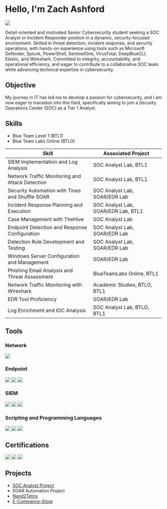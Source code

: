 # Hello, I'm Zach Ashford
<a href="https://linkedin.com/in/zacharyashford1"><img src="https://img.shields.io/badge/-LinkedIn-0072b1?&style=for-the-badge&logo=linkedin&logoColor=white" /></a>


Detail-oriented and motivated Senior Cybersecurity student seeking a SOC Analyst or Incident Responder position in a dynamic, security-focused environment. Skilled in threat detection, incident response, and security operations, with hands-on experience using tools such as Microsoft Defender, Splunk, PowerShell, SentinelOne, VirusTotal, DeepBlueCLI, Elastic, and Wireshark. Committed to integrity, accountability, and operational efficiency, and eager to contribute to a collaborative SOC team while advancing technical expertise in cybersecurity.

## Objective

My journey in IT has led me to develop a passion for cybersecurity, and I am now eager to transition into this field, specifically aiming to join a Security Operations Center (SOC) as a Tier 1 Analyst.

## Skills
- Blue Team Level 1 (BTL1)
- Blue Team Labs Online (BTLO)

| Skill                                         | Associated Project         |
|-----------------------------------------------|----------------------------|
| SIEM Implementation and Log Analysis          | SOC Analyst Lab, BTL1                 |
| Network Traffic Monitoring and Attack Detection | SOC Analyst Lab, BTL1                |
| Security Automation with Tines and Shuffle SOAR | SOC Analyst Lab, SOAR/EDR Lab   |
| Incident Response Planning and Execution      | SOC Analyst Lab, SOAR/EDR Lab, BTL1   |
| Case Management with TheHive                  | SOC Analyst Lab                 |
| Endpoint Detection and Response Configuration | SOC Analyst Lab, SOAR/EDR Lab   |
| Detection Rule Development and Testing        | SOC Analyst Lab, SOAR/EDR Lab   |
| Windows Server Configuration and Management   | SOAR/EDR Lab                  |
| Phishing Email Analysis and Threat Assessment | BlueTeamLabs Online, BTL1         |
| Network Traffic Monitoring with Wireshark     | Academic Studies, BTLO, BTL1 |
| EDR Tool Proficiency                          | SOAR/EDR Lab |
| Log Enrichment and IOC Analysis               | SOC Analyst Lab, BTLO, BTL1                 |

## Tools

### Network
<div>
    <img src="https://img.shields.io/badge/-Wireshark-1679A7?&style=for-the-badge&logo=Wireshark&logoColor=white" />
    
</div>

### Endpoint
<div>
    <img src="https://img.shields.io/badge/-Microsoft_Defender_for_Endpoint-00A4EF?&style=for-the-badge&logo=Microsoft&logoColor=white" />
    <img src="https://img.shields.io/badge/-SentinelOne-4B275F?&style=for-the-badge&logo=SentinelOne&logoColor=white" />
    <img src="https://img.shields.io/badge/-DeepBlueCLI-2C5BB4?&style=for-the-badge&logo=windowscommandline&logoColor=white" />
</div>

### SIEM
<div>
    <img src="https://img.shields.io/badge/-Microsoft_Sentinel-0078D4?&style=for-the-badge&logo=Microsoft&logoColor=white" />
    <img src="https://img.shields.io/badge/-Splunk-000000?&style=for-the-badge&logo=Splunk&logoColor=white" />
    <img src="https://img.shields.io/badge/-Elastic-005571?&style=for-the-badge&logo=Elastic&logoColor=white" />
</div>

### Scripting and Programming Languages
<div>
    <img src="https://img.shields.io/badge/-C++-00599C?&style=for-the-badge&logo=cplusplus&logoColor=white" />
    <img src="https://img.shields.io/badge/-PowerShell-5391FE?&style=for-the-badge&logo=powershell&logoColor=white" />
    <img src="https://img.shields.io/badge/-Bash-4EAA25?&style=for-the-badge&logo=gnubash&logoColor=white" />
</div>

## Certifications
<div>
<img src="https://img.shields.io/badge/-Security%2B-FF0000?&style=for-the-badge&logo=CompTIA&logoColor=white" />
<img src="https://img.shields.io/badge/-A%2B-4D4D4D?&style=for-the-badge&logo=CompTIA&logoColor=white" />
<img src="https://img.shields.io/badge/-BTL1-006400?&style=for-the-badge&logoColor=white" />
</div>

## Projects
- <a href="https://medium.com/@zashford6/soc-automation-lab-44cca761b04d">SOC Analyst Project</a>
- SOAR Automation Project
- <a href="https://github.com/intelligent-r00t/Nand2Tetris">Nand2Tetris</a>
- <a href="https://github.com/intelligent-r00t/E-commerce-Store/tree/main">E-Commerce-Store</a>

